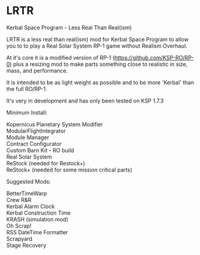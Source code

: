 # LRTR
Kerbal Space Program - Less Real Than Real(ism)

LRTR is a less real than real(ism) mod for Kerbal Space Program to allow you to to play a Real Solar System RP-1 game without Realism Overhaul.

At it's core it is a modified version of RP-1 (https://github.com/KSP-RO/RP-0) plus a resizing mod to make parts something close to realistic in size, mass, and performance.

It is intended to be as light weight as possible and to be more 'Kerbal' than the full RO/RP-1.

It's very in development and has only been tested on KSP 1.7.3

Minimum Install:

Kopernicus Planetary System Modifier<br/>
ModularFlightIntegrator<br/>
Module Manager<br/>
Contract Configurator<br/>
Custom Barn Kit - RO build<br/>
Real Solar System<br/>
ReStock (needed for Restock+)<br/>
ReStock+ (needed for some mission critical parts)<br/>

Suggested Mods:

BetterTimeWarp<br/>
Crew R&R<br/>
Kerbal Alarm Clock<br/>
Kerbal Construction Time<br/>
KRASH (simulation mod)<br/>
Oh Scrap!<br/>
RSS DateTime Formatter<br/>
Scrapyard<br/>
Stage Recovery<br/>

